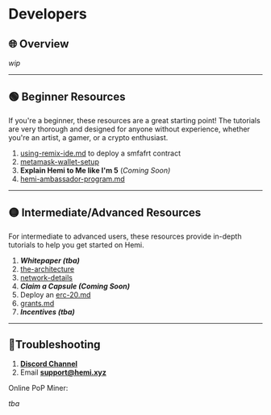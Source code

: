 # Developers

## 🌐 Overview

_wip_

***

## 🟢 Beginner Resources

If you're a beginner, these resources are a great starting point! The tutorials are very thorough and designed for anyone without experience, whether you're an artist, a gamer, or a crypto enthusiast.&#x20;

1. [using-remix-ide.md](../../how-to-tutorials/using-remix-ide.md "mention") to deploy a smfafrt contract
2. [metamask-wallet-setup](../../how-to-tutorials/metamask-wallet-setup/ "mention")
3. **Explain Hemi to Me like I'm 5** (_Coming Soon)_
4. [hemi-ambassador-program.md](../../additional-resources/hemi-ambassador-program.md "mention")

***

## 🟡 Intermediate/Advanced Resources

For intermediate to advanced users, these resources provide in-depth tutorials to help you get started on Hemi.

1. _**Whitepaper (tba)**_
2. [the-architecture](../../foundational-topics/the-architecture/ "mention")
3. [network-details](../network-details/ "mention")
4. _**Claim a Capsule (Coming Soon)**_
5. Deploy an [erc-20.md](../../how-to-tutorials/erc-20.md "mention")
6. [grants.md](../../governance/incentives/grants.md "mention")
7. _**Incentives (tba)**_

***

## 📐Troubleshooting

1. [**Discord Channel**](https://discord.com/channels/1202677849887080508/1217860733820469298)
2. Email [**support@hemi.xyz**](mailto:support@hemi.xyz)







Online PoP Miner:

_tba_
